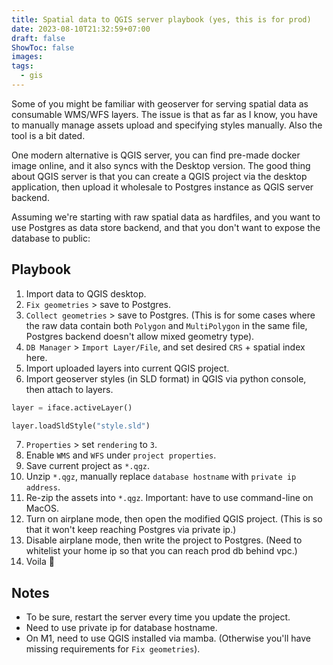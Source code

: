 ```yaml
---
title: Spatial data to QGIS server playbook (yes, this is for prod)
date: 2023-08-10T21:32:59+07:00
draft: false
ShowToc: false
images:
tags:
  - gis
---
```


Some of you might be familiar with geoserver for serving spatial data as consumable WMS/WFS layers. The issue is that as far as I know, you have to manually manage assets upload and specifying styles manually. Also the tool is a bit dated.

One modern alternative is QGIS server, you can find pre-made docker image online, and it also syncs with the Desktop version. The good thing about QGIS server is that you can create a QGIS project via the desktop application, then upload it wholesale to Postgres instance as QGIS server backend.

Assuming we're starting with raw spatial data as hardfiles, and you want to use Postgres as data store backend, and that you don't want to expose the database to public:

## Playbook

1. Import data to QGIS desktop.
2. `Fix geometries` > save to Postgres.
3. `Collect geometries` > save to Postgres. (This is for some cases where the raw data contain both `Polygon` and `MultiPolygon` in the same file, Postgres backend doesn't allow mixed geometry type).
4. `DB Manager` > `Import Layer/File`, and set desired `CRS` + spatial index here.
5. Import uploaded layers into current QGIS project.
6. Import geoserver styles (in SLD format) in QGIS via python console, then attach to layers.

```python
layer = iface.activeLayer()

layer.loadSldStyle("style.sld")
```

7. `Properties` > set `rendering` to `3`.
8. Enable `WMS` and `WFS` under `project properties`.
9. Save current project as `*.qgz`.
10. Unzip `*.qgz`, manually replace `database hostname` with `private ip address`.
11. Re-zip the assets into `*.qgz`. Important: have to use command-line on MacOS.
12. Turn on airplane mode, then open the modified QGIS project. (This is so that it won't keep reaching Postgres via private ip.)
13. Disable airplane mode, then write the project to Postgres. (Need to whitelist your home ip so that you can reach prod db behind vpc.)
14. Voila 🎉

## Notes

- To be sure, restart the server every time you update the project.
- Need to use private ip for database hostname.
- On M1, need to use QGIS installed via mamba. (Otherwise you'll have missing requirements for `Fix geometries`).
